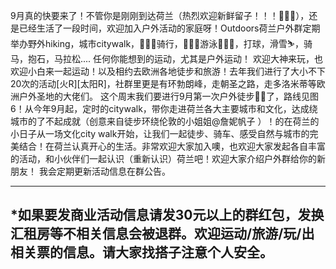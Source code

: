 9月真的快要来了！不管你是刚刚到达荷兰（热烈欢迎新鲜留子！！！👏👏👏），还是已经生活了一段时间，欢迎加入户外活动的家庭呀！Outdoors荷兰户外群定期举办野外hiking，城市citywalk，🚵🏼‍♀️骑行，🏊🏼‍♂️游泳🏓🏄🏽，打球，滑雪⛷️，骑马，抱石，马拉松.... 任何你能想到的运动，尤其是户外运动！ 欢迎大神来玩，也欢迎小白来一起运动！以及相约去欧洲各地徒步和旅游！去年我们进行了大小不下20次的活动[火R][太阳R]，社群里更是有环勃朗峰，走朝圣之路，走多洛米蒂等欧洲户外圣地的大佬们。 这个周末我们要进行9月第一次户外徒步🏋🏿了，路线见图6！从今年9月起，定时的citywalk，带你走进荷兰各大主要城市和文化，达成绕城市的了不起成就（创意来自徒步环绕伦敦的小姐姐@詹妮帆子 ）！的在荷兰的小日子从一场文化city walk开始，让我们一起徒步、骑车、感受自然与城市的完美结合！在荷兰认真开心的生活。非常欢迎大家加入噢，也欢迎大家发起各自丰富的活动，和小伙伴们一起认识（重新认识）荷兰吧！欢迎大家介绍户外群给你的新朋友！ 我会定期更新活动信息在群公告。

---
*如果要发商业活动信息请发30元以上的群红包，发换汇租房等不相关信息会被退群。欢迎运动/旅游/玩/出相关票的信息。请大家找搭子注意个人安全。
----------